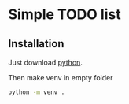 # Simple TODO list
## Installation

Just download [python](https://www.python.org/).

Then make venv in empty folder

```bash
python -m venv .
```
